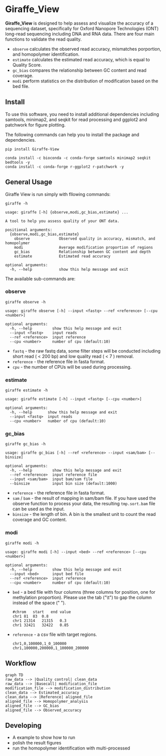 # Giraffe_View 

**Giraffe_View** is designed to help assess and visualize the accuracy of a sequencing dataset, specifically for Oxford Nanopore Technologies (ONT) long-read sequencing including DNA and RNA data. There are four main functions to validate the read quality.

- `observe`  calculates the observed read accuracy, mismatches porportion, and homopolymer identification.
- `estimate`  calculates the estimated read accuracy, which is equal to Quality Score.
- `gc_bias`  compares the relationship between GC content and read coverage.
- `modi` perform statistics on the distribution of modification based on the bed file.



## Install

To use this software, you need to install additional dependencies including samtools, minimap2, and seqkit for read processing and ggplot2 and patchwork for figure plotting.

The following commands can help you to install the package  and dependencies.

```shell
pip install Giraffe-View

conda install -c bioconda -c conda-forge samtools minimap2 seqkit bedtools -y
conda install -c conda-forge r-ggplot2 r-patchwork -y
```



## General Usage

Giraffe View is run simply with fllowing commands:

```shell
giraffe -h
```

```shell
usage: giraffe [-h] {observe,modi,gc_bias,estimate} ...

A tool to help you assess quality of your ONT data.

positional arguments:
  {observe,modi,gc_bias,estimate}
    observe             Observed quality in accuracy, mismatch, and homopolymer
    modi                Average modification proportion of regions
    gc_bias             Relationship between GC content and depth
    estimate            Estimated read accuracy

optional arguments:
  -h, --help            show this help message and exit
```



The available sub-commands are:

### observe

```shell
giraffe observe -h
```

```xshell
usage: giraffe observe [-h] --input <fastq> --ref <reference> [--cpu <number>]

optional arguments:
  -h, --help         show this help message and exit
  --input <fastq>    input reads
  --ref <reference>  input reference
  --cpu <number>     number of cpu (default:10)
```

- `fastq` - the raw fastq data, some filter steps will be conducted including short read ( < 200 bp) and low quality read ( < 7 ) removal.
- `reference` - the reference file in fasta format.
- `cpu` - the number of CPUs will be used during processing.



### estimate  

```shell
giraffe estimate -h
```

```shell
usage: giraffe estimate [-h] --input <fastq> [--cpu <number>]

optional arguments:
  -h, --help       show this help message and exit
  --input <fastq>  input reads
  --cpu <number>   number of cpu (default:10)
```



### gc_bias

```shell
giraffe gc_bias -h
```

```shell
usage: giraffe gc_bias [-h] --ref <reference> --input <sam/bam> [--binsize]

optional arguments:
  -h, --help         show this help message and exit
  --ref <reference>  input reference file
  --input <sam/bam>  input bam/sam file
  --binsize          input bin size (default:1000)
```

- `reference` - the reference file in fasta format.
- `sam` / `bam` - the result of mapping in sam/bam file. If you have used the observe function to process your data, the resulting `tmp.sort.bam` file can be used as the input.
- `binsize` - the length of bin. A bin is the smallest unit to count the read coverage and GC content.



### modi

```shell
giraffe modi -h
```

```shell
usage: giraffe modi [-h] --input <bed> --ref <reference> [--cpu <number>]

optional arguments:
  -h, --help         show this help message and exit
  --input <bed>      input bed file
  --ref <reference>  input reference
  --cpu <number>     number of cpu (default:10)
```

- `bed` -  a bed file with four columns (three columns for position, one for methylation proportion).  Please use the tab ("\t") to gap the column instead of the space (" ").

   ```shell
   #chrom	start	end	value
   chr1	81	83	0.8
   chr1	21314	21315	0.3
   chr1	32421	32422	0.85
   ```

- `reference` - a csv file with target regions.

   ```shell
   chr1,0,100000,1_0_100000
   chr1,100000,200000,1_100000_200000
   ```



## Workflow

```mermaid
graph TD
raw_data --> |Quality control| clean_data
raw_data --> |Basecall| modification_file
modification_file --> modification_distribution
clean_data --> Estimated_accuracy
clean_data --> |Reference| aligned_file
aligned_file --> Homopolymer_analysis
aligned_file --> GC_bias 
aligned_file --> Observed_accuracy
```



## Developing

- A example to show how to run
- polish the result figures
- run the homopolymer identification with multi-processed
